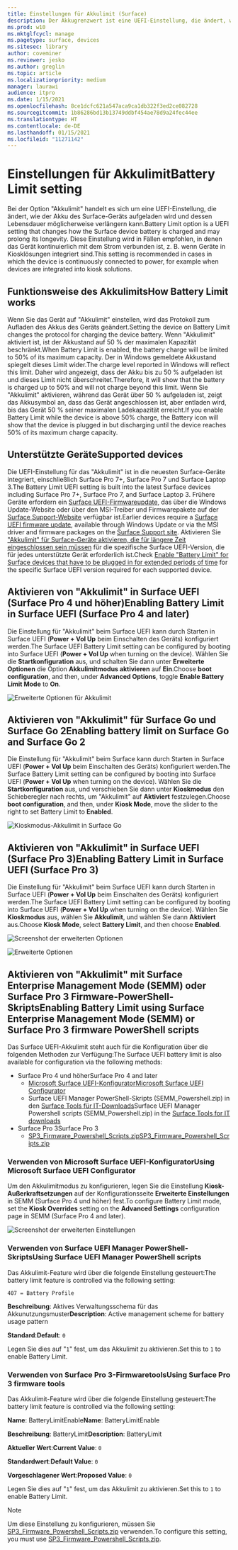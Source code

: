 ```yaml
---
title: Einstellungen für Akkulimit (Surface)
description: Der Akkugrenzwert ist eine UEFI-Einstellung, die ändert, wie der Akku des Surface-Geräts aufgeladen wird und dessen Lebensdauer möglicherweise verlängern kann.
ms.prod: w10
ms.mktglfcycl: manage
ms.pagetype: surface, devices
ms.sitesec: library
author: coveminer
ms.reviewer: jesko
ms.author: greglin
ms.topic: article
ms.localizationpriority: medium
manager: laurawi
audience: itpro
ms.date: 1/15/2021
ms.openlocfilehash: 8ce1dcfc621a547aca9ca1db322f3ed2ce082728
ms.sourcegitcommit: 1b86286bd13b13749ddbf454ae78d9a24fec44ee
ms.translationtype: HT
ms.contentlocale: de-DE
ms.lasthandoff: 01/15/2021
ms.locfileid: "11271142"
---
```

# <span data-ttu-id="f89b2-103">Einstellungen für Akkulimit</span><span class="sxs-lookup"><span data-stu-id="f89b2-103">Battery Limit setting</span></span>

<span data-ttu-id="f89b2-104">Bei der Option "Akkulimit" handelt es sich um eine UEFI-Einstellung, die ändert, wie der Akku des Surface-Geräts aufgeladen wird und dessen Lebensdauer möglicherweise verlängern kann.</span><span class="sxs-lookup"><span data-stu-id="f89b2-104">Battery Limit option is a UEFI setting that changes how the Surface device battery is charged and may prolong its longevity.</span></span> <span data-ttu-id="f89b2-105">Diese Einstellung wird in Fällen empfohlen, in denen das Gerät kontinuierlich mit dem Strom verbunden ist, z. B. wenn Geräte in Kiosklösungen integriert sind.</span><span class="sxs-lookup"><span data-stu-id="f89b2-105">This setting is recommended in  cases  in which the device is continuously connected to power, for example when devices are integrated into kiosk solutions.</span></span>  

## <span data-ttu-id="f89b2-106">Funktionsweise des Akkulimits</span><span class="sxs-lookup"><span data-stu-id="f89b2-106">How Battery Limit works</span></span>

<span data-ttu-id="f89b2-107">Wenn Sie das Gerät auf "Akkulimit" einstellen, wird das Protokoll zum Aufladen des Akkus des Geräts geändert.</span><span class="sxs-lookup"><span data-stu-id="f89b2-107">Setting the device on Battery Limit changes the protocol for charging the device battery.</span></span> <span data-ttu-id="f89b2-108">Wenn "Akkulimit" aktiviert ist, ist der Akkustand auf 50 % der maximalen Kapazität beschränkt.</span><span class="sxs-lookup"><span data-stu-id="f89b2-108">When Battery Limit is enabled, the battery charge will be limited to 50% of its maximum capacity.</span></span> <span data-ttu-id="f89b2-109">Der in Windows gemeldete Akkustand spiegelt dieses Limit wider.</span><span class="sxs-lookup"><span data-stu-id="f89b2-109">The charge level reported in Windows will reflect this limit.</span></span> <span data-ttu-id="f89b2-110">Daher wird angezeigt, dass der Akku bis zu 50 % aufgeladen ist und dieses Limit nicht überschreitet.</span><span class="sxs-lookup"><span data-stu-id="f89b2-110">Therefore, it will show that the battery is charged up to 50% and will not charge beyond  this limit.</span></span> <span data-ttu-id="f89b2-111">Wenn Sie "Akkulimit" aktivieren, während das Gerät über 50 % aufgeladen ist, zeigt das Akkusymbol an, dass das Gerät angeschlossen ist, aber entladen wird, bis das Gerät 50 % seiner maximalen Ladekapazität erreicht.</span><span class="sxs-lookup"><span data-stu-id="f89b2-111">If you enable Battery Limit while the device is above 50% charge, the Battery icon will show that the device is plugged in but discharging until the device reaches 50% of its maximum charge capacity.</span></span>  

## <span data-ttu-id="f89b2-112">Unterstützte Geräte</span><span class="sxs-lookup"><span data-stu-id="f89b2-112">Supported devices</span></span>

<span data-ttu-id="f89b2-113">Die UEFI-Einstellung für das "Akkulimit" ist in die neuesten Surface-Geräte integriert, einschließlich Surface Pro 7+, Surface Pro 7 und Surface Laptop 3.</span><span class="sxs-lookup"><span data-stu-id="f89b2-113">The Battery Limit UEFI setting is built into the latest Surface devices including Surface Pro 7+, Surface Pro 7, and Surface Laptop 3.</span></span> <span data-ttu-id="f89b2-114">Frühere Geräte erfordern ein [Surface UEFI-Firmwareupdate](manage-surface-driver-and-firmware-updates.md), das über die Windows Update-Website oder über den MSI-Treiber und Firmwarepakete auf der [Surface Support-Website](https://support.microsoft.com/help/4023482/surface-download-drivers-and-firmware-for-surface) verfügbar ist.</span><span class="sxs-lookup"><span data-stu-id="f89b2-114">Earlier devices require a [Surface UEFI firmware update](manage-surface-driver-and-firmware-updates.md), available through Windows Update or via the MSI driver and firmware packages on the [Surface Support site](https://support.microsoft.com/help/4023482/surface-download-drivers-and-firmware-for-surface).</span></span> <span data-ttu-id="f89b2-115">Aktivieren Sie ["Akkulimit" für Surface-Geräte aktivieren, die für längere Zeit eingeschlossen sein müssen](https://support.microsoft.com/help/4464941) für die spezifische Surface UEFI-Version, die für jedes unterstützte Gerät erforderlich ist.</span><span class="sxs-lookup"><span data-stu-id="f89b2-115">Check [Enable "Battery Limit" for Surface devices that have to be plugged in for extended periods of time](https://support.microsoft.com/help/4464941) for the specific Surface UEFI version required for each supported device.</span></span> 

## <span data-ttu-id="f89b2-116">Aktivieren von "Akkulimit" in Surface UEFI (Surface Pro 4 und höher)</span><span class="sxs-lookup"><span data-stu-id="f89b2-116">Enabling Battery Limit in Surface UEFI (Surface Pro 4 and later)</span></span>

<span data-ttu-id="f89b2-117">Die Einstellung für "Akkulimit" beim Surface UEFI kann durch Starten in Surface UEFI (**Power + Vol Up** beim Einschalten des Geräts) konfiguriert werden.</span><span class="sxs-lookup"><span data-stu-id="f89b2-117">The Surface UEFI Battery Limit setting can be configured by booting into Surface UEFI (**Power + Vol Up** when turning on the device).</span></span> <span data-ttu-id="f89b2-118">Wählen Sie die **Startkonfiguration** aus, und schalten Sie dann unter **Erweiterte Optionen** die Option **Akkulimitmodus aktivieren** auf **Ein**.</span><span class="sxs-lookup"><span data-stu-id="f89b2-118">Choose **boot configuration**, and then, under **Advanced Options**, toggle **Enable Battery Limit Mode** to **On**.</span></span>  

![Erweiterte Optionen für Akkulimit](images/enable-bl.png) 

## <span data-ttu-id="f89b2-120">Aktivieren von "Akkulimit" für Surface Go und Surface Go 2</span><span class="sxs-lookup"><span data-stu-id="f89b2-120">Enabling battery limit on Surface Go and Surface Go 2</span></span>
<span data-ttu-id="f89b2-121">Die Einstellung für "Akkulimit" beim Surface kann durch Starten in Surface UEFI (**Power + Vol Up** beim Einschalten des Geräts) konfiguriert werden.</span><span class="sxs-lookup"><span data-stu-id="f89b2-121">The Surface Battery Limit setting can be configured by booting into Surface UEFI (**Power + Vol Up** when turning on the device).</span></span> <span data-ttu-id="f89b2-122">Wählen Sie die **Startkonfiguration** aus, und verschieben Sie dann unter **Kioskmodus** den Schieberegler nach rechts, um "Akkulimit" auf **Aktiviert** festzulegen.</span><span class="sxs-lookup"><span data-stu-id="f89b2-122">Choose **boot configuration**, and then, under **Kiosk Mode**, move the slider to the right to set Battery Limit to **Enabled**.</span></span>  

![Kioskmodus-Akkulimit in Surface Go](images/go-batterylimit.png) 

## <span data-ttu-id="f89b2-124">Aktivieren von "Akkulimit" in Surface UEFI (Surface Pro 3)</span><span class="sxs-lookup"><span data-stu-id="f89b2-124">Enabling Battery Limit in Surface UEFI (Surface Pro 3)</span></span>

<span data-ttu-id="f89b2-125">Die Einstellung für "Akkulimit" beim Surface UEFI kann durch Starten in Surface UEFI (**Power + Vol Up** beim Einschalten des Geräts) konfiguriert werden.</span><span class="sxs-lookup"><span data-stu-id="f89b2-125">The Surface UEFI Battery Limit setting can be configured by booting into Surface UEFI (**Power + Vol Up** when turning on the device).</span></span> <span data-ttu-id="f89b2-126">Wählen Sie **Kioskmodus** aus, wählen Sie **Akkulimit**, und wählen Sie dann **Aktiviert** aus.</span><span class="sxs-lookup"><span data-stu-id="f89b2-126">Choose **Kiosk Mode**, select **Battery Limit**, and then choose **Enabled**.</span></span>

![Screenshot der erweiterten Optionen](images/enable-bl-sp3.png) 

![Erweiterte Optionen](images/enable-bl-sp3-2.png) 

## <span data-ttu-id="f89b2-129">Aktivieren von "Akkulimit" mit Surface Enterprise Management Mode (SEMM) oder Surface Pro 3 Firmware-PowerShell-Skripts</span><span class="sxs-lookup"><span data-stu-id="f89b2-129">Enabling Battery Limit using Surface Enterprise Management Mode (SEMM) or Surface Pro 3 firmware PowerShell scripts</span></span>

<span data-ttu-id="f89b2-130">Das Surface UEFI-Akkulimit steht auch für die Konfiguration über die folgenden Methoden zur Verfügung:</span><span class="sxs-lookup"><span data-stu-id="f89b2-130">The Surface UEFI battery limit is also available for configuration via the following methods:</span></span>

- <span data-ttu-id="f89b2-131">Surface Pro 4 und höher</span><span class="sxs-lookup"><span data-stu-id="f89b2-131">Surface Pro 4 and later</span></span> 
    - [<span data-ttu-id="f89b2-132">Microsoft Surface UEFI-Konfigurator</span><span class="sxs-lookup"><span data-stu-id="f89b2-132">Microsoft Surface UEFI Configurator</span></span>](https://docs.microsoft.com/surface/surface-enterprise-management-mode)  
    - <span data-ttu-id="f89b2-133">Surface UEFI Manager PowerShell-Skripts (SEMM_Powershell.zip) in den [Surface Tools für IT-Downloads](https://www.microsoft.com/download/details.aspx?id=46703)</span><span class="sxs-lookup"><span data-stu-id="f89b2-133">Surface UEFI Manager Powershell scripts (SEMM_Powershell.zip) in the [Surface Tools for IT downloads](https://www.microsoft.com/download/details.aspx?id=46703)</span></span>
- <span data-ttu-id="f89b2-134">Surface Pro 3</span><span class="sxs-lookup"><span data-stu-id="f89b2-134">Surface Pro 3</span></span> 
    - [<span data-ttu-id="f89b2-135">SP3_Firmware_Powershell_Scripts.zip</span><span class="sxs-lookup"><span data-stu-id="f89b2-135">SP3_Firmware_Powershell_Scripts.zip</span></span>](https://www.microsoft.com/download/details.aspx?id=46703)

### <span data-ttu-id="f89b2-136">Verwenden von Microsoft Surface UEFI-Konfigurator</span><span class="sxs-lookup"><span data-stu-id="f89b2-136">Using Microsoft Surface UEFI Configurator</span></span>

<span data-ttu-id="f89b2-137">Um den Akkulimitmodus zu konfigurieren, legen Sie die Einstellung **Kiosk-Außerkraftsetzungen** auf der Konfigurationsseite **Erweiterte Einstellungen** in SEMM (Surface Pro 4 und höher) fest.</span><span class="sxs-lookup"><span data-stu-id="f89b2-137">To configure Battery Limit mode, set the **Kiosk Overrides** setting on the **Advanced Settings** configuration page in SEMM (Surface Pro 4 and later).</span></span>

![Screenshot der erweiterten Einstellungen](images/semm-bl.png)

### <span data-ttu-id="f89b2-139">Verwenden von Surface UEFI Manager PowerShell-Skripts</span><span class="sxs-lookup"><span data-stu-id="f89b2-139">Using Surface UEFI Manager PowerShell scripts</span></span>

<span data-ttu-id="f89b2-140">Das Akkulimit-Feature wird über die folgende Einstellung gesteuert:</span><span class="sxs-lookup"><span data-stu-id="f89b2-140">The battery limit feature is controlled via the following setting:</span></span>  

`407 = Battery Profile`

<span data-ttu-id="f89b2-141">**Beschreibung**: Aktives Verwaltungsschema für das Akkunutzungsmuster</span><span class="sxs-lookup"><span data-stu-id="f89b2-141">**Description**:  Active management scheme for battery usage pattern</span></span>

<span data-ttu-id="f89b2-142">**Standard**:</span><span class="sxs-lookup"><span data-stu-id="f89b2-142">**Default**:</span></span>  `0` 

<span data-ttu-id="f89b2-143">Legen Sie dies auf "`1`" fest, um das Akkulimit zu aktivieren.</span><span class="sxs-lookup"><span data-stu-id="f89b2-143">Set this to `1` to enable Battery Limit.</span></span>

### <span data-ttu-id="f89b2-144">Verwenden von Surface Pro 3-Firmwaretools</span><span class="sxs-lookup"><span data-stu-id="f89b2-144">Using Surface Pro 3 firmware tools</span></span>

<span data-ttu-id="f89b2-145">Das Akkulimit-Feature wird über die folgende Einstellung gesteuert:</span><span class="sxs-lookup"><span data-stu-id="f89b2-145">The battery limit feature is controlled via the following setting:</span></span>  

<span data-ttu-id="f89b2-146">**Name**: BatteryLimitEnable</span><span class="sxs-lookup"><span data-stu-id="f89b2-146">**Name**: BatteryLimitEnable</span></span>

<span data-ttu-id="f89b2-147">**Beschreibung**: BatteryLimit</span><span class="sxs-lookup"><span data-stu-id="f89b2-147">**Description**:  BatteryLimit</span></span>

<span data-ttu-id="f89b2-148">**Aktueller Wert**:</span><span class="sxs-lookup"><span data-stu-id="f89b2-148">**Current Value**:</span></span>  `0` 

<span data-ttu-id="f89b2-149">**Standardwert**:</span><span class="sxs-lookup"><span data-stu-id="f89b2-149">**Default Value**:</span></span> `0`

<span data-ttu-id="f89b2-150">**Vorgeschlagener Wert**:</span><span class="sxs-lookup"><span data-stu-id="f89b2-150">**Proposed Value**:</span></span> `0` 

<span data-ttu-id="f89b2-151">Legen Sie dies auf "`1`" fest, um das Akkulimit zu aktivieren.</span><span class="sxs-lookup"><span data-stu-id="f89b2-151">Set this to `1` to enable Battery Limit.</span></span>

>[!NOTE]
><span data-ttu-id="f89b2-152">Um diese Einstellung zu konfigurieren, müssen Sie [SP3_Firmware_Powershell_Scripts.zip](https://www.microsoft.com/download/details.aspx?id=46703) verwenden.</span><span class="sxs-lookup"><span data-stu-id="f89b2-152">To configure this setting, you must use [SP3_Firmware_Powershell_Scripts.zip](https://www.microsoft.com/download/details.aspx?id=46703).</span></span> 

